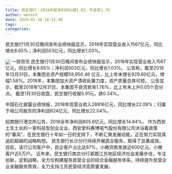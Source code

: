 ```yaml
---
title: 民生银行：2018年度净利同比增1.03，不良率1.76
author: wetech
date: 2019-01-30 18:51:40
tags: 
categories: 
---
```

民生银行1月30日晚间发布业绩快报显示，2018年实现营业收入1567亿元，同比增长8.65%；净利润503亿元，同比增长1.03%。
<!-- more -->
<img align="center" border="0" src="https://imgcdn.yicai.com/uppics/images/2019/01/80391b388f28a5d15eae018bc7b68cae.jpg" />
一财资讯
民生银行1月30日晚间发布业绩快报显示，2018年实现营业收入1567亿元，同比增长8.65%；净利润503亿元，同比增长1.03%。
公告称，截至2018年12月31日，本集团总资产规模59,950.46 亿元，比上年末增长929.60亿元，增幅1.58%。2018年，本集团加大资产清收处置力度，资产质量总体可控。
公告显示，截至2018年12月31日，本集团不良贷款率1.76%，比上年末上升0.05个百分点。
截至1月30日收盘，民生银行收报5.91元，跌0.34%。
 
 
中国石化披露业绩快报，2018年现营业收入28816亿元，同比增长22.09%；归属于母公司股东的净利润624亿元，同比增长22.04%。
招商银行港交所公告，2018全年净利润805.6亿元，同比增长14.84%。 
作为西安土生土长的一家科技型创业企业，西安爱科赛博电气股份有限公司沐浴着政策的“春风”，在民生银行十年如一日的支持下，不断汇聚发展动能，正在努力实现其追赶超越的战略构想。
民生银行长沙分行持续开展民企服务，取得了显著成效。目前，该行公司客户中，民企客户占比达87%，小微贷款发放近600亿元，小微客户近5万户。
近年来，民生银行南京分行紧跟江苏地区经济社会发展步伐，专注创新，定制战略，全方位构建服务民营企业的综合金融服务体系，持续提升民营企业金融服务质效，全力支持江苏民营经济高质量发展。
